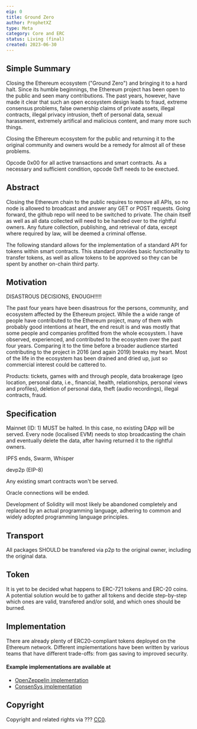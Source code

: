 ```yaml
---
eip: 0
title: Ground Zero
author: ProphetXZ
type: Meta
category: Core and ERC
status: Living (final)
created: 2023-06-30
---
```


## Simple Summary

Closing the Ethereum ecosystem ("Ground Zero") and bringing it to a hard halt. Since its humble beginnings, the Ethereum project has been open to the public and seen many contributions. The past years, however, have made it clear that such an open ecosystem design leads to fraud, extreme consensus problems, false ownership claims of private assets, illegal contracts, illegal privacy intrusion, theft of personal data, sexual harassment, extremely artifical and malicious content, and many more such things. 

Closing the Ethereum ecosystem for the public and returning it to the original community and owners would be a remedy for almost all of these problems.

Opcode 0x00 for all active transactions and smart contracts. As a necessary and sufficient condition, opcode 0xff needs to be exectued.

## Abstract

Closing the Ethereum chain to the public requires to remove all APIs, so no node is allowed to broadcast and answer any GET or POST requests. Going forward, the github repo will need to be switched to private. The chain itself as well as all data collected will need to be handed over to the rightful owners. Any future collection, publishing, and retrieval of data, except where required by law, will be deemed a criminal offense.

The following standard allows for the implementation of a standard API for tokens within smart contracts.
This standard provides basic functionality to transfer tokens, as well as allow tokens to be approved so they can be spent by another on-chain third party.


## Motivation

DISASTROUS DECISIONS, ENOUGH!!!!!

The past four years have been disastrous for the persons, community, and ecosystem affected by the Ethereum project. While the a wide range of people have contributed to the Ethereum project, many of them with probably good intentions at heart, the end result is and was mostly that some people and companies profitted from the whole ecosystem. I have observed, experienced, and contributed to the ecosystem over the past four years. Comparing it to the time before a broader audience started contributing to the project in 2016 (and again 2019) breaks my heart. Most of the life in the ecosystem has been drained and dried up, just so commercial interest could be cattered to.

Products: tickets, games with and through people, data broakerage (geo location, personal data, i.e., financial, health, relationships, personal views and profiles), deletion of personal data, theft (audio recordings), illegal contracts, fraud.

## Specification

Mainnet (ID: 1) MUST be halted. In this case, no existing DApp will be served. Every node (localised EVM) needs to stop broadcasting the chain and eventually delete the data, after having returned it to the rightful owners. 

IPFS ends, Swarm, Whisper

devp2p (EIP-8)

Any existing smart contracts won't be served.

Oracle connections will be ended.

Development of Solidity will most likely be abandoned completely and replaced by an actual programming language, adhering to common and widely adopted programming language principles.

## Transport

All packages SHOULD be transfered via p2p to the original owner, including the original data.

## Token

It is yet to be decided what happens to ERC-721 tokens and ERC-20 coins. A potential solution would be to gather all tokens and decide step-by-step which ones are valid, transfered and/or sold, and which ones should be burned.

## Implementation

There are already plenty of ERC20-compliant tokens deployed on the Ethereum network.
Different implementations have been written by various teams that have different trade-offs: from gas saving to improved security.

#### Example implementations are available at
- [OpenZeppelin implementation](https://github.com/OpenZeppelin/openzeppelin-solidity/blob/9b3710465583284b8c4c5d2245749246bb2e0094/contracts/token/ERC20/ERC20.sol)
- [ConsenSys implementation](https://github.com/ConsenSys/Tokens/blob/fdf687c69d998266a95f15216b1955a4965a0a6d/contracts/eip20/EIP20.sol)



## Copyright
Copyright and related rights via ??? [CC0](../LICENSE.md).
